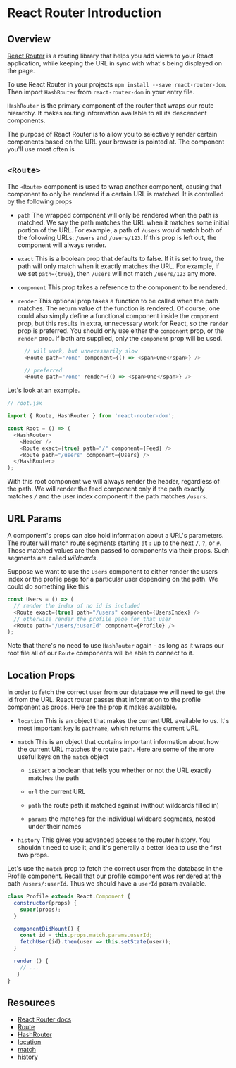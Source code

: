 # React Router Introduction

## Overview

[React Router](https://github.com/ReactTraining/react-router/) is a
routing  library that helps you add views to your React application,
while keeping the  URL in sync with what's being displayed on the page.

To use React Router in your projects `npm install --save
react-router-dom`. Then import `HashRouter` from `react-router-dom` in
your entry file.  

`HashRouter` is the primary component of the router that wraps our route
hierarchy.
It makes routing information available to all its descendent components.

The purpose of React Router is to allow you to selectively render
certain components based on the URL your browser is pointed at. The
component you'll use most often is


## `<Route>`

The `<Route>` component is used to wrap another component, causing that
component to only be rendered if a certain URL is matched. It is
controlled by the following props

* `path` The wrapped component will only be rendered when the path is
  matched. We say the path matches the URL when it matches some initial
  portion of the URL. For example, a path of `/users` would match both
  of the following URLs: `/users` and `/users/123`. If this prop is left
  out, the component will always render.

* `exact` This is a boolean prop that defaults to false. If it is set to
  true, the path will only match when it exactly matches the URL. For
  example, if we set `path={true}`, then `/users` will not match
  `/users/123` any more.

* `component` This prop takes a reference to the component to be
  rendered.

* `render` This optional prop takes a function to be called when the
  path matches. The return value of the function is rendered. Of course,
  one could also simply define a functional component inside the
  `component` prop, but this results in extra, unnecessary work for
  React, so the `render` prop is preferred. You should only use either
  the `component` prop, or the `render` prop.   If both are supplied,
  only   the `component` prop will be used.

  ```js
    // will work, but unnecessarily slow
    <Route path="/one" component={() => <span>One</span>} />

    // preferred
    <Route path="/one" render={() => <span>One</span>} />
  ```


Let's look at an example.

```js
// root.jsx

import { Route, HashRouter } from 'react-router-dom';

const Root = () => (
  <HashRouter>
    <Header />
    <Route exact={true} path="/" component={Feed} />
    <Route path="/users" component={Users} />
  </HashRouter>
);
```

With this root component we will always render the header, regardless of
the path. We will render the feed component only if the path exactly
matches `/` and the user index component if the path matches
`/users`.


## URL Params

A component's props can also hold information about a URL's parameters.
The router will match route segments starting at `:` up to the next `/`,
`?`, or `#`. Those matched values are then passed to components via
their props. Such segments are called _wildcards_.

Suppose we want to use the `Users` component to either render the users
index or the profile page for a particular user depending on the path.
We could do something like this

```js
const Users = () => (
  // render the index of no id is included
  <Route exact={true} path="/users" component={UsersIndex} />
  // otherwise render the profile page for that user
  <Route path="/users/:userId" component={Profile} />
);
```

Note that there's no need to use `HashRouter` again - as long as it
wraps our root file all of our `Route` components will be able to
connect to it.


## Location Props

In order to fetch the correct user from our database we will need to get
the id from the URL. React router passes that information to the profile
component as props. Here are the prop it makes available.

* `location` This is an object that makes the current URL available to
us. It's most important key is `pathname`, which returns the current
URL.

* `match` This is an object that contains important information about
how the current URL matches the route path. Here are some of the more
useful keys on the `match` object

  * `isExact` a boolean that tells you whether or not the URL exactly
matches the path

  * `url` the current URL

  * `path` the route path it matched against (without wildcards filled
in)

  * `params` the matches for the individual wildcard segments, nested
under their names

* `history` This gives you advanced access to the router history. You
shouldn't need to use it, and it's generally a better idea to use the
first two props.

Let's use the `match` prop to fetch the correct user from the database
in the Profile component. Recall that our profile component was rendered
at the path `/users/:userId`. Thus we should have a `userId` param
available.

```js
class Profile extends React.Component {
  constructor(props) {
    super(props);
  }

  componentDidMount() {
    const id = this.props.match.params.userId;
    fetchUser(id).then(user => this.setState(user));
  }

  render () {
    // ...
   }
}

```

## Resources

* [React Router
docs](https://reacttraining.com/react-router/web/guides/quick-start)
* [Route](https://reacttraining.com/react-router/web/api/Route)
* [HashRouter](https://reacttraining.com/react-router/web/api/HashRouter) 
* [location](https://reacttraining.com/react-router/web/api/location)
* [match](https://reacttraining.com/react-router/web/api/match)
* [history](https://reacttraining.com/react-router/web/api/history)
